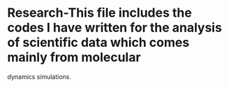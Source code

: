 # Research-This file includes the codes I have written for the analysis of scientific data which comes mainly from molecular
dynamics simulations. 
